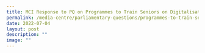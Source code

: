 ```yaml
---
title: MCI Response to PQ on Programmes to Train Seniors on Digitalisation
permalink: /media-centre/parliamentary-questions/programmes-to-train-seniors-on-digitalisation/
date: 2022-07-04
layout: post
description: ""
image: ""
---
```

